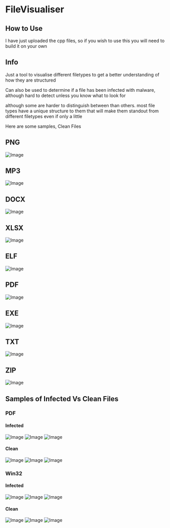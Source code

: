 # FileVisualiser

## How to Use

I have just uploaded the cpp files, so if you wish to use this you will need to build it on your own


## Info

Just a tool to visualise different filetypes to get a better understanding of how they are structured

Can also be used to determine if a file has been infected with malware, although hard to detect unless you know what to look for

although some are harder to distinguish between than others. most file types have a unique structure to them that will make them standout from different filetypes even if only a little

Here are some samples, Clean Files

## **PNG**
![Image](https://media.discordapp.net/attachments/916496573364584508/1145338612133671083/DSC_2429-Edit.png.png?width=1080&height=1080)
## **MP3**
![Image](https://media.discordapp.net/attachments/916496573364584508/1145338613496827904/Episode_112_-_Dirty_Coms.mp3.png?width=1080&height=1080)
## **DOCX**
![Image](https://media.discordapp.net/attachments/916496573364584508/1145338614465703986/ESP_Eng_Maths_2_H7K134_LO2_Differentiation.docx.png?width=1080&height=1081)
## **XLSX**
![Image](https://media.discordapp.net/attachments/916496573364584508/1145338614952231034/Financial_Sample.xlsx.png)
## **ELF**
![Image](https://media.discordapp.net/attachments/916496573364584508/1145338615321350176/main.png)
## **PDF**
![Image](https://media.discordapp.net/attachments/916496573364584508/1145338619096215672/Modern_X86_Assembly_Language_Programming_Covers_x86_64-bit_AVX_AVX2_and_AVX-512_by_Daniel_Kusswurm.pdf.png?width=1080&height=1080)
## **EXE**
![Image](https://media.discordapp.net/attachments/916496573364584508/1145338620371292291/Photoshop.exe.png?width=1080&height=1080)
## **TXT**
![Image](https://media.discordapp.net/attachments/916496573364584508/1145338622699130990/rockyou.txt.png?width=1080&height=1080)
## **ZIP**
![Image](https://media.discordapp.net/attachments/916496573364584508/1145338624712396931/vanillaplus1.18.zip.png?width=1080&height=1080)



## Samples of Infected Vs Clean Files

### PDF
#### Infected
![Image](https://media.discordapp.net/attachments/470293473140932609/1145349709951676558/file1.png)
![Image](https://media.discordapp.net/attachments/470293473140932609/1145349710874423347/file4.png)
![Image](https://media.discordapp.net/attachments/470293473140932609/1145349711423885402/file6.png)
#### Clean
![Image](https://media.discordapp.net/attachments/470293473140932609/1145349710257864755/file2.png)
![Image](https://media.discordapp.net/attachments/470293473140932609/1145349710597607534/file3.png)
![Image](https://media.discordapp.net/attachments/470293473140932609/1145349711142862898/file5.png)

### Win32
#### Infected
![Image](https://media.discordapp.net/attachments/470293473140932609/1145352136918573076/1.png)
![Image](https://media.discordapp.net/attachments/470293473140932609/1145352138445299722/4.png)
![Image](https://media.discordapp.net/attachments/470293473140932609/1145352138759876658/5.png?width=1080&height=1081)
#### Clean
![Image](https://media.discordapp.net/attachments/470293473140932609/1145352137354788924/2.png)
![Image](https://media.discordapp.net/attachments/470293473140932609/1145352137908432926/3.png?width=1080&height=1081)
![Image](https://media.discordapp.net/attachments/470293473140932609/1145352139409997894/6.png?width=1080&height=1081)
